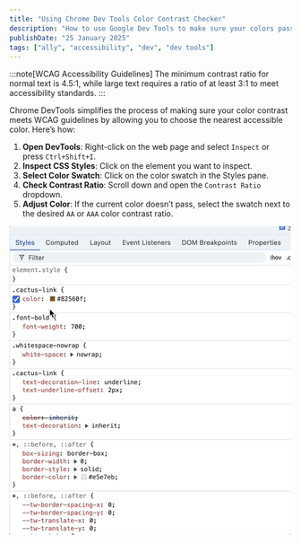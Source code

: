 ```yaml
---
title: "Using Chrome Dev Tools Color Contrast Checker"
description: "How to use Google Dev Tools to make sure your colors pass WCAG color contrast."
publishDate: "25 January 2025"
tags: ["ally", "accessibility", "dev", "dev tools"]
---
```


:::note[WCAG Accessibility Guidelines]
The minimum contrast ratio for normal text is 4.5:1, while large text requires a ratio of at least 3:1 to meet accessibility standards.
:::

Chrome DevTools simplifies the process of making sure your color contrast meets WCAG guidelines by allowing you to choose the nearest accessible color. Here’s how:

1. **Open DevTools**: Right-click on the web page and select `Inspect` or press `Ctrl+Shift+I`.
2. **Inspect CSS Styles**: Click on the element you want to inspect.
3. **Select Color Swatch**: Click on the color swatch in the Styles pane.
4. **Check Contrast Ratio**: Scroll down and open the `Contrast Ratio` dropdown.
5. **Adjust Color**: If the current color doesn’t pass, select the swatch next to the desired `AA` or `AAA` color contrast ratio.

![Gif showing how to use color contrast checker](./ColorContrast.gif)

